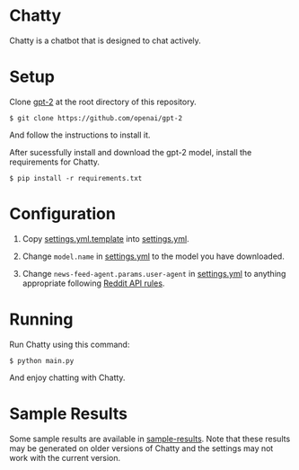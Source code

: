 
# Chatty

Chatty is a chatbot that is designed to chat actively.

# Setup

Clone [gpt-2](https://github.com/openai/gpt-2) at the root directory of this repository.

```
$ git clone https://github.com/openai/gpt-2
```

And follow the instructions to install it.

After sucessfully install and download the gpt-2 model, install the requirements for Chatty.

```
$ pip install -r requirements.txt
```

# Configuration

1. Copy [settings.yml.template](settings.yml.template) into [settings.yml](settings.yml).

2. Change `model.name` in [settings.yml](settings.yml) to the model you have downloaded.

3. Change `news-feed-agent.params.user-agent` in [settings.yml](settings.yml) to anything appropriate following [Reddit API rules](https://github.com/reddit-archive/reddit/wiki/API).

# Running

Run Chatty using this command:

```
$ python main.py
```

And enjoy chatting with Chatty.

# Sample Results

Some sample results are available in [sample-results](./sample-results). Note that these results may be generated on older versions of Chatty and the settings may not work with the current version.
